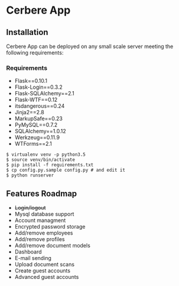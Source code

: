 # Cerbere App

## Installation
Cerbere App can be deployed on any small scale server meeting the following requirements:

### Requirements

+ Flask==0.10.1
+ Flask-Login==0.3.2
+ Flask-SQLAlchemy==2.1
+ Flask-WTF==0.12
+ itsdangerous==0.24
+ Jinja2==2.8
+ MarkupSafe==0.23
+ PyMySQL==0.7.2
+ SQLAlchemy==1.0.12
+ Werkzeug==0.11.9
+ WTForms==2.1

```
$ virtualenv venv -p python3.5
$ source venv/bin/activate
$ pip install -f requirements.txt
$ cp config.py.sample config.py # and edit it
$ python runserver
```

## Features Roadmap
+ ~~Login/logout~~
+ Mysql database support
+ Account managment
+ Encrypted password storage
+ Add/remove employees
+ Add/remove profiles
+ Add/remove document models
+ Dashboard
+ E-mail sending
+ Upload document scans
+ Create guest accounts
+ Advanced guest accounts
